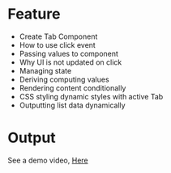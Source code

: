 # Feature

- Create Tab Component
- How to use click event
- Passing values to component
- Why UI is not updated on click
- Managing state
- Deriving computing values
- Rendering content conditionally
- CSS styling dynamic styles with active Tab
- Outputting list data dynamically

# Output

See a demo video, [Here](https://www.awesomescreenshot.com/video/27653734?key=bc17866f4790719fe15d009423f2f8b7)